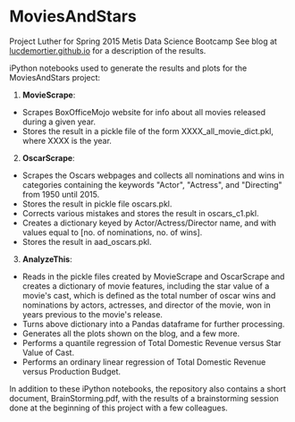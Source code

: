 # MoviesAndStars
Project Luther for Spring 2015 Metis Data Science Bootcamp
See blog at [lucdemortier.github.io](http://lucdemortier.github.io/) for a description of the results.

iPython notebooks used to generate the results and plots for the MoviesAndStars project:

1. **MovieScrape**: 
  - Scrapes BoxOfficeMojo website for info about all movies released during a given year.
  - Stores the result in a pickle file of the form XXXX_all_movie_dict.pkl, where XXXX is the year.
2. **OscarScrape**: 
  - Scrapes the Oscars webpages and collects all nominations and wins in categories containing the keywords "Actor", "Actress", and "Directing" from 1950 until 2015. 
  - Stores the result in pickle file oscars.pkl. 
  - Corrects various mistakes and stores the result in oscars_c1.pkl.
  - Creates a dictionary keyed by Actor/Actress/Director name, and with values equal to [no. of nominations, no. of wins].
  - Stores the result in aad_oscars.pkl.
3. **AnalyzeThis**:
  - Reads in the pickle files created by MovieScrape and OscarScrape and creates a dictionary of movie features, including the star value of a movie's cast, which is defined as the total number of oscar wins and nominations by actors, actresses, and director of the movie, won in years previous to the movie's release.
  - Turns above dictionary into a Pandas dataframe for further processing.
  - Generates all the plots shown on the blog, and a few more.
  - Performs a quantile regression of Total Domestic Revenue versus Star Value of Cast.
  - Performs an ordinary linear regression of Total Domestic Revenue versus Production Budget.

In addition to these iPython notebooks, the repository also contains a short document, BrainStorming.pdf, with the results of a brainstorming session done at the beginning of this project with a few colleagues.
